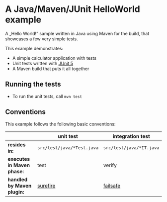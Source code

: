 # A Java/Maven/JUnit HelloWorld example

A „Hello World!” sample written in Java using Maven for the build, that showcases a few very simple tests.

This example demonstrates:

* A simple calculator application with tests
* Unit tests written with [JUnit 5](https://junit.org/junit5/)
* A Maven build that puts it all together

## Running the tests

* To run the unit tests, call `mvn test`

## Conventions

This example follows the following basic conventions:

|                              | unit test                                                           | integration test                                                    |
|------------------------------|---------------------------------------------------------------------|---------------------------------------------------------------------|
| **resides in:**              | `src/test/java/*Test.java`                                          | `src/test/java/*IT.java`                                            |
| **executes in Maven phase:** | test                                                                | verify                                                              |
| **handled by Maven plugin:** | [surefire](http://maven.apache.org/surefire/maven-surefire-plugin/) | [failsafe](http://maven.apache.org/surefire/maven-failsafe-plugin/) |
